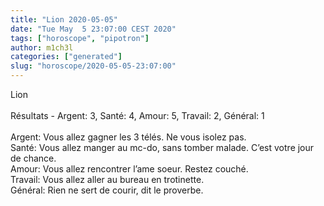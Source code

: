 ```yaml
---
title: "Lion 2020-05-05"
date: "Tue May  5 23:07:00 CEST 2020"
tags: ["horoscope", "pipotron"]
author: m1ch3l
categories: ["generated"]
slug: "horoscope/2020-05-05-23:07:00"
---
```


Lion<br>
<br>
Résultats - Argent: 3, Santé: 4, Amour: 5, Travail: 2, Général: 1<br>
<br>
Argent:  Vous allez gagner les 3 télés. Ne vous isolez pas.<br>
Santé:   Vous allez manger au mc-do, sans tomber malade. C’est votre jour de chance.<br>
Amour:   Vous allez rencontrer l’ame soeur. Restez couché.<br>
Travail: Vous allez aller au bureau en trotinette. <br>
Général: Rien ne sert de courir, dit le proverbe.<br>
